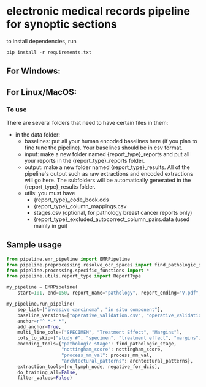 # electronic medical records pipeline for synoptic sections

to install dependencies, run

```
pip install -r requirements.txt
```

## For Windows:

## For Linux/MacOS:

### To use

There are several folders that need to have certain files in them:

- in the data folder:
    - baselines: put all your human encoded baselines here (if you plan to fine tune the pipeline). Your baselines
      should be in csv format.
    - input: make a new folder named {report_type}_reports and put all your reports in the {report_type}_reports folder.
    - output: make a new folder named {report_type}_results. All of the pipeline's output such as raw extractions and
      encoded extractions will go here. The subfolders will be automatically generated in the {report_type}_results
      folder.
    - utils: you must have
        - {report_type}_code_book.ods
        - {report_type}_column_mappings.csv
        - stages.csv (optional, for pathology breast cancer reports only)
        - {report_type}_excluded_autocorrect_column_pairs.data (used mainly in gui)

## Sample usage

```python
from pipeline.emr_pipeline import EMRPipeline
from pipeline.preprocessing.resolve_ocr_spaces import find_pathologic_stage
from pipeline.processing.specific_functions import *
from pipeline.utils.report_type import ReportType

my_pipeline = EMRPipeline(
    start=101, end=150, report_name="pathology", report_ending="V.pdf", report_type=ReportType.NUMERICAL)

my_pipeline.run_pipeline(
    sep_list=["invasive carcinoma", "in situ component"],
    baseline_versions=["operative_validation.csv", "operative_validation_other.csv"],
    anchor=r"^ *-* *",
    add_anchor=True,
    multi_line_cols=["SPECIMEN", "Treatment Effect", "Margins"],
    cols_to_skip=["study #", "specimen", "treatment effect", "margins"],
    encoding_tools={"pathologic stage": find_pathologic_stage,
                    "nottingham_score": nottingham_score,
                    "process_mm_val": process_mm_val,
                    "archtectural_patterns": archtectural_patterns},
    extraction_tools=[no_lymph_node, negative_for_dcis],
    do_training_all=False,
    filter_values=False)
```